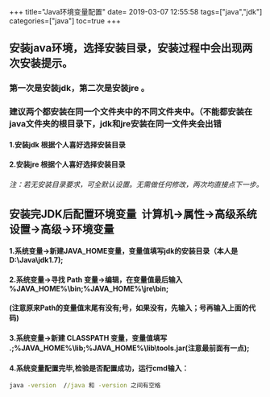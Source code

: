 +++
title="Java环境变量配置"
date= 2019-03-07 12:55:58
tags=["java","jdk"]
categories=["java"]
toc=true
+++

## 安装java环境，选择安装目录，安装过程中会出现两次安装提示。
### 第一次是安装jdk，第二次是安装jre 。
### 建议两个都安装在同一个文件夹中的不同文件夹中。（不能都安装在java文件夹的根目录下，jdk和jre安装在同一文件夹会出错
#### 1.安装jdk 根据个人喜好选择安装目录
#### 2.安装jre 根据个人喜好选择安装目录
###### 注：若无安装目录要求，可全默认设置。无需做任何修改，两次均直接点下一步。
## 安装完JDK后配置环境变量  计算机→属性→高级系统设置→高级→环境变量 
#### 1.系统变量→新建JAVA_HOME变量，变量值填写jdk的安装目录（本人是 D:\Java\jdk1.7);
#### 2.系统变量→寻找 Path 变量→编辑，在变量值最后输入 %JAVA_HOME%\bin;%JAVA_HOME%\jre\bin;
#### (注意原来Path的变量值末尾有没有;号，如果没有，先输入；号再输入上面的代码)
#### 3.系统变量→新建 CLASSPATH 变量，变量值填写   .;%JAVA_HOME%\lib;%JAVA_HOME%\lib\tools.jar(注意最前面有一点);
#### 4.系统变量配置完毕,检验是否配置成功，运行cmd输入：
```cmd
java -version  //java 和 -version 之间有空格
```